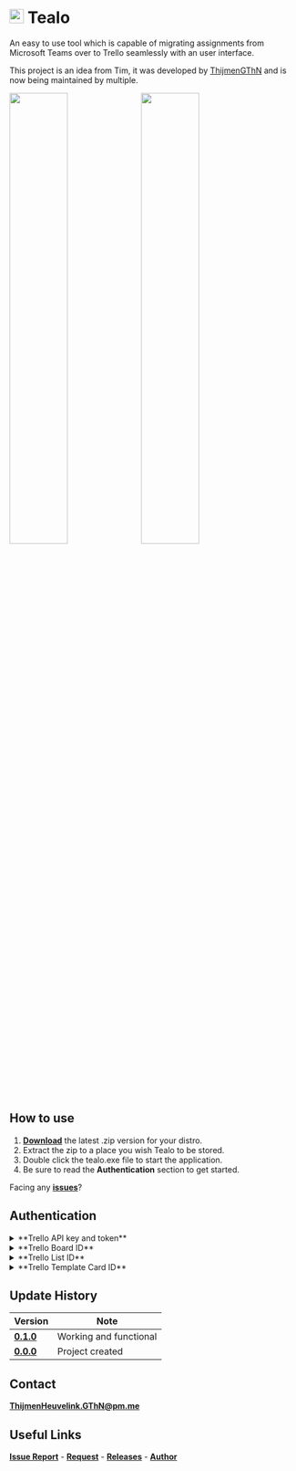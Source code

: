 # <img src="https://i.imgur.com/ItE38Tl.png" width="25"> Tealo
An easy to use tool which is capable of migrating assignments from Microsoft Teams over to Trello seamlessly with an user interface.

This project is an idea from Tim, it was developed by [ThijmenGThN](https://github.com/ThijmenGThN) and is now being maintained by multiple.

<p align="left"><img src="https://i.imgur.com/brgvAbz.png" width="45%"> <img src="https://i.imgur.com/e2HLxEW.png" width="45%"></p>

## How to use
1. [**Download**](https://github.com/ThijmenGThN/Tealo/releases) the latest .zip version for your distro.
2. Extract the zip to a place you wish Tealo to be stored.
3. Double click the tealo.exe file to start the application.
4. Be sure to read the **Authentication** section to get started.

Facing any [**issues**](https://github.com/ThijmenGThN/Tealo/issues)?

## Authentication
<details>
  <summary>**Trello API key and token**</summary>
  - Get your Trello [key](https://trello.com/app-key) and [token](https://trello.com/app-key).
  	<img src="https://i.imgur.com/OMbgKT4.png" width="100%">
</details>
<details>
	<summary>**Trello Board ID**</summary>
    
    - Obtaining the board id from Trello.
   
  	<img src="https://i.imgur.com/04jozwA.gif" width="100%">
</details>
<details>
	<summary>**Trello List ID**</summary>
    
    - Obtaining the list id on a board from Trello.
   
  	<img src="https://i.imgur.com/0ZEW2iM.gif" width="100%">
</details>
<details>
	<summary>**Trello Template Card ID**</summary>
    
    - Obtaining the card id on a board from Trello.
   
  	<img src="https://i.imgur.com/1l8gO39.gif" width="100%">
</details>

## Update History
Version | Note
-|-
[**0.1.0**](https://github.com/ThijmenGThN/Tealo/releases/tag/0.1.0) | Working and functional
[**0.0.0**](https://github.com/ThijmenGThN/Tealo/releases/tag/0.0.0) | Project created

## Contact
[**ThijmenHeuvelink.GThN@pm.me**](mailto:ThijmenHeuvelink.GThN@pm.me)

## Useful Links
[**Issue Report**](https://github.com/ThijmenGThN/Tealo/issues) - [**Request**](https://github.com/ThijmenGThN/Tealo/pulls) - [**Releases**](https://github.com/ThijmenGThN/Tealo/releases) - [**Author**](https://github.com/ThijmenGThN)
